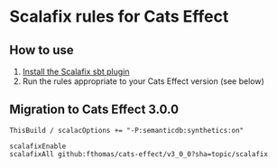# Scalafix rules for Cats Effect

## How to use

1. [Install the Scalafix sbt plugin](https://scalacenter.github.io/scalafix/docs/users/installation)
1. Run the rules appropriate to your Cats Effect version (see below)

## Migration to Cats Effect 3.0.0

```
ThisBuild / scalacOptions += "-P:semanticdb:synthetics:on"
```

```
scalafixEnable
scalafixAll github:fthomas/cats-effect/v3_0_0?sha=topic/scalafix
```
